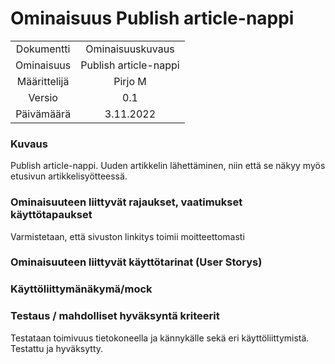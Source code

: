 # Ominaisuus Publish article-nappi

| | |
|:-:|:-:|
| Dokumentti | Ominaisuuskuvaus |
| Ominaisuus | Publish article-nappi | 
| Määrittelijä | Pirjo M | 
| Versio | 0.1 |
| Päivämäärä | 3.11.2022 |

### Kuvaus

Publish article-nappi. Uuden artikkelin lähettäminen, niin että se näkyy myös etusivun artikkelisyötteessä.

### Ominaisuuteen liittyvät rajaukset, vaatimukset käyttötapaukset

Varmistetaan, että sivuston linkitys toimii moitteettomasti


### Ominaisuuteen liittyvät käyttötarinat (User Storys)


### Käyttöliittymänäkymä/mock 


### Testaus / mahdolliset hyväksyntä kriteerit 

Testataan toimivuus tietokoneella ja kännykälle sekä eri käyttöliittymistä.
Testattu ja hyväksytty.




